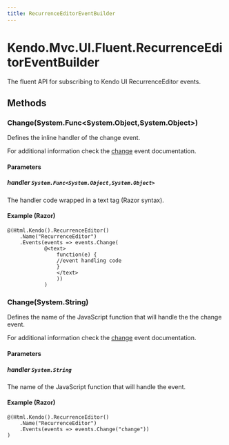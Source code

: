 ```yaml
---
title: RecurrenceEditorEventBuilder
---
```


# Kendo.Mvc.UI.Fluent.RecurrenceEditorEventBuilder
The fluent API for subscribing to Kendo UI RecurrenceEditor events.




## Methods


### Change(System.Func\<System.Object,System.Object\>)
Defines the inline handler of the change event.

For additional information check the [change](/api/web/recurrenceeditor#events-change) event documentation.


#### Parameters

##### handler `System.Func<System.Object,System.Object>`
The handler code wrapped in a text tag (Razor syntax).




#### Example (Razor)
    @(Html.Kendo().RecurrenceEditor()
        .Name("RecurrenceEditor")
        .Events(events => events.Change(
                @<text>
                    function(e) {
                    //event handling code
                    }
                    </text>
                    ))
                )


### Change(System.String)
Defines the name of the JavaScript function that will handle the the change event.

For additional information check the [change](/api/web/recurrenceeditor#events-change) event documentation.


#### Parameters

##### handler `System.String`
The name of the JavaScript function that will handle the event.




#### Example (Razor)
    @(Html.Kendo().RecurrenceEditor()
        .Name("RecurrenceEditor")
        .Events(events => events.Change("change"))
    )



